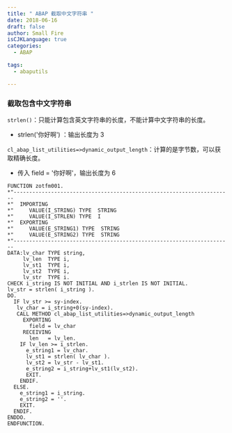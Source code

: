 ```yaml
---
title: " ABAP 截取中文字符串 "
date: 2018-06-16
draft: false
author: Small Fire
isCJKLanguage: true
categories: 
  - ABAP

tags: 
  - abaputils

---
```


### 截取包含中文字符串 ###

`strlen()`：只能计算包含英文字符串的长度，不能计算中文字符串的长度。

- strlen('你好啊') ：输出长度为 3

`cl_abap_list_utilities=>dynamic_output_length`：计算的是字节数，可以获取精确长度。

- 传入 field = '你好啊'，输出长度为 6

```ABAP
FUNCTION zotfm001.
*"----------------------------------------------------------------------
*"  IMPORTING
*"     VALUE(I_STRING) TYPE  STRING
*"     VALUE(I_STRLEN) TYPE  I
*"  EXPORTING
*"     VALUE(E_STRING1) TYPE  STRING
*"     VALUE(E_STRING2) TYPE  STRING
*"----------------------------------------------------------------------
DATA:lv_char TYPE string,
     lv_len  TYPE i,
     lv_st1  TYPE i,
     lv_st2  TYPE i,
     lv_str  TYPE i.
CHECK i_string IS NOT INITIAL AND i_strlen IS NOT INITIAL.
lv_str = strlen( i_string ).
DO.
  IF lv_str >= sy-index.
   lv_char = i_string+0(sy-index).
   CALL METHOD cl_abap_list_utilities=>dynamic_output_length
     EXPORTING
       field = lv_char
     RECEIVING
       len   = lv_len.
    IF lv_len >= i_strlen.
      e_string1 = lv_char.
      lv_st1 = strlen( lv_char ).
      lv_st2 = lv_str - lv_st1.
      e_string2 = i_string+lv_st1(lv_st2).
      EXIT.
    ENDIF.
  ELSE.
    e_string1 = i_string.
    e_string2 = ''.
    EXIT.
  ENDIF.
ENDDO.
ENDFUNCTION.
```

